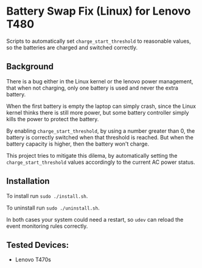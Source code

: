 # Battery Swap Fix (Linux) for Lenovo T480

Scripts to automatically set `charge_start_threshold` to reasonable values, so the batteries are charged and switched correctly.

## Background
There is a bug either in the Linux kernel or the lenovo power management, that when not charging, only one battery is used and never the extra battery. 

When the first battery is empty the laptop can simply crash, since the Linux kernel thinks there is still more power, but some battery controller simply kills the power to protect the battery.

By enabling `charge_start_threshold`, by using a number greater than 0, the battery is correctly switched when that threshold is reached. But when the battery capacity is higher, then the battery won't charge.

This project tries to mitigate this dilema, by automatically setting the `charge_start_threshold` values accordingly to the current AC power status.

## Installation

To install run `sudo ./install.sh`.

To uninstall run `sudo ./uninstall.sh`.

In both cases your system could need a restart, so `udev` can reload the event monitoring rules correctly.

## Tested Devices:
- Lenovo T470s

